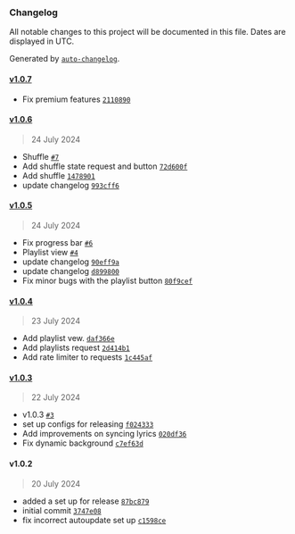 ### Changelog

All notable changes to this project will be documented in this file. Dates are displayed in UTC.

Generated by [`auto-changelog`](https://github.com/CookPete/auto-changelog).

#### [v1.0.7](https://github.com/aminosyangtti/aespatify/compare/v1.0.6...v1.0.7)

- Fix premium features [`2110890`](https://github.com/aminosyangtti/aespatify/commit/21108906de67843fb53fd43c0a4e375af23c006d)

#### [v1.0.6](https://github.com/aminosyangtti/aespatify/compare/v1.0.5...v1.0.6)

> 24 July 2024

- Shuffle [`#7`](https://github.com/aminosyangtti/aespatify/pull/7)
- Add shuffle state request and button [`72d600f`](https://github.com/aminosyangtti/aespatify/commit/72d600f0959e4d803ac4c396ec1327b093179d92)
- Add shuffle [`1478901`](https://github.com/aminosyangtti/aespatify/commit/1478901b8e8f250e313c04175c1df9a3c90a0458)
- update changelog [`993cff6`](https://github.com/aminosyangtti/aespatify/commit/993cff61e0e0e0cfed43bb9130f4607d0b210d9b)

#### [v1.0.5](https://github.com/aminosyangtti/aespatify/compare/v1.0.4...v1.0.5)

> 24 July 2024

- Fix progress bar [`#6`](https://github.com/aminosyangtti/aespatify/pull/6)
- Playlist view [`#4`](https://github.com/aminosyangtti/aespatify/pull/4)
- update changelog [`90eff9a`](https://github.com/aminosyangtti/aespatify/commit/90eff9ae545900ebd9682a1c86213f83461e1be1)
- update  changelog [`d899800`](https://github.com/aminosyangtti/aespatify/commit/d899800455820b43a82ee474a1a12d060306d999)
- Fix minor bugs with the playlist button [`80f9cef`](https://github.com/aminosyangtti/aespatify/commit/80f9cefc9bcf74f531a2a9c42ddb5e02f0135ded)

#### [v1.0.4](https://github.com/aminosyangtti/aespatify/compare/v1.0.3...v1.0.4)

> 23 July 2024

- Add playlist vew. [`daf366e`](https://github.com/aminosyangtti/aespatify/commit/daf366ed756db26dff24be9a2731f360286933a7)
- Add playlists request [`2d414b1`](https://github.com/aminosyangtti/aespatify/commit/2d414b1c27ac8ddc918ea0470a1420453d5d2b1d)
- Add rate limiter to requests [`1c445af`](https://github.com/aminosyangtti/aespatify/commit/1c445afcd5e66174e8f5b4757979adf8caf159ed)

#### [v1.0.3](https://github.com/aminosyangtti/aespatify/compare/v1.0.2...v1.0.3)

> 22 July 2024

- v1.0.3 [`#3`](https://github.com/aminosyangtti/aespatify/pull/3)
- set up configs for releasing [`f024333`](https://github.com/aminosyangtti/aespatify/commit/f0243333f387324bbf3be7dc13ef80f2dc14c714)
- Add improvements on syncing lyrics [`020df36`](https://github.com/aminosyangtti/aespatify/commit/020df3675d98d381fb5bbd292e5f0a363769ee90)
- Fix dynamic background [`c7ef63d`](https://github.com/aminosyangtti/aespatify/commit/c7ef63d12c6e221eaad6ae760563a5eb835b182e)

#### v1.0.2

> 20 July 2024

- added a set up for release [`87bc879`](https://github.com/aminosyangtti/aespatify/commit/87bc879c6fa51c605d1df4729e130d0ed4ce7d6b)
- initial commit [`3747e08`](https://github.com/aminosyangtti/aespatify/commit/3747e0847bf7e828a793da47cd99f9e3147787ed)
- fix incorrect autoupdate set up [`c1598ce`](https://github.com/aminosyangtti/aespatify/commit/c1598ce45404c300b9dd3962ec7ebef8debcc890)
